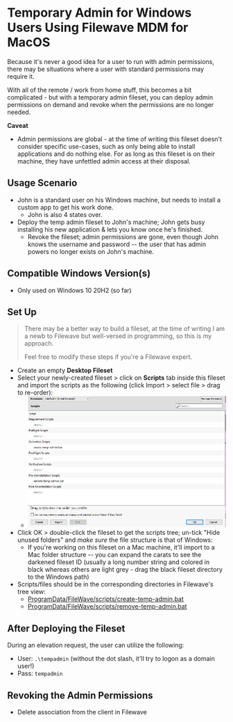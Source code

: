 # Temporary Admin for Windows Users Using Filewave MDM for MacOS
Because it's never a good idea for a user to run with admin permissions, there may be situations where a user with standard permissions may require it.

With all of the remote / work from home stuff, this becomes a bit complicated - but with a temporary admin fileset, you can deploy admin permissions on demand and revoke when the permissions are no longer needed.

**Caveat**
- Admin permissions are global - at the time of writing this fileset doesn't consider specific use-cases, such as only being able to install applications and do nothing else.  For as long as this fileset is on their machine, they have unfettled admin access at their disposal.

## Usage Scenario
- John is a standard user on his Windows machine, but needs to install a custom app to get his work done.
  - John is also 4 states over.
- Deploy the temp admin fileset to John's machine; John gets busy installing his new application & lets you know once he's finished.
  - Revoke the fileset; admin permissions are gone, even though John knows the username and password -- the user that has admin powers no longer exists on John's machine.

## Compatible Windows Version(s)
- Only used on Windows 10 20H2 (so far)

## Set Up
> There may be a better way to build a fileset, at the time of writing I am a newb to Filewave but well-versed in programming, so this is my approach.
>
> Feel free to modify these steps if you're a Filewave expert.

- Create an empty **Desktop Fileset**
- Select your newly-created fileset > click on **Scripts** tab inside this fileset and import the scripts as the following (click Import > select file > drag to re-order):
  - ![Script order](script-organization.png)
- Click OK > double-click the fileset to get the scripts tree; un-tick "Hide unused folders" and *make sure* the file structure is that of Windows:
  - If you're working on this fileset on a Mac machine, it'll import to a Mac folder structure -- you can expand the carats to see the darkened fileset ID (usually a long number string and colored in black whereas others are light grey - drag the black fileset directory to the Windows path)
- Scripts/files should be in the corresponding directories in Filewave's tree view:
  - [ProgramData/FileWave/scripts/create-temp-admin.bat](create-temp-admin.bat)
  - [ProgramData/FileWave/scripts/remove-temp-admin.bat](remove-temp-admin.bat)

## After Deploying the Fileset
During an elevation request, the user can utilize the following:
- User: `.\tempadmin` (without the dot slash, it'll try to logon as a domain user!)
- Pass: `tempadmin`

## Revoking the Admin Permissions
- Delete association from the client in Filewave
